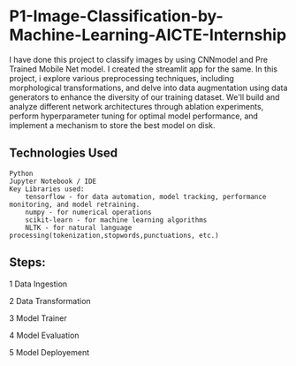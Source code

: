 # P1-Image-Classification-by-Machine-Learning-AICTE-Internship

I have done this project to classify images by using CNNmodel and Pre Trained Mobile Net model. I created the streamlit app for the same.
In this project, i explore various preprocessing techniques, including morphological transformations, and delve into data augmentation using data generators to enhance the diversity of our training dataset. We'll build and analyze different network architectures through ablation experiments, perform hyperparameter tuning for optimal model performance, and implement a mechanism to store the best model on disk.

## Technologies Used

    Python
    Jupyter Notebook / IDE
    Key Libraries used:
        tensorflow - for data automation, model tracking, performance monitoring, and model retraining. 
        numpy - for numerical operations
        scikit-learn - for machine learning algorithms
        NLTK - for natural language processing(tokenization,stopwords,punctuations, etc.)


## Steps:

1 Data Ingestion

2 Data Transformation

3 Model Trainer

4 Model Evaluation

5 Model Deployement
